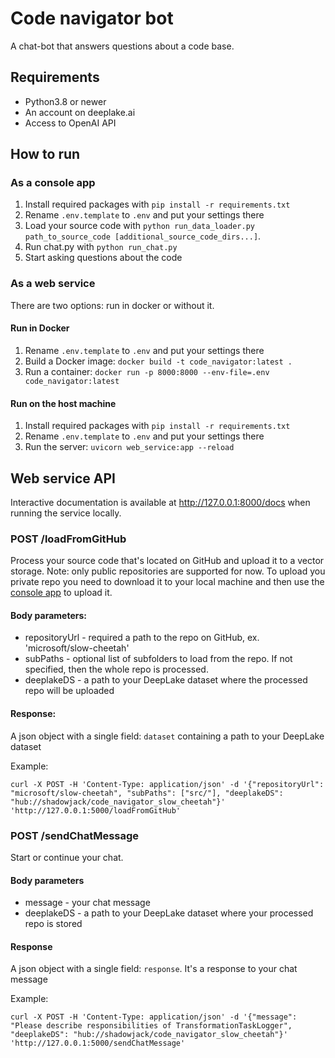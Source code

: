 # Code navigator bot
A chat-bot that answers questions about a code base.

## Requirements
* Python3.8 or newer
* An account on deeplake.ai
* Access to OpenAI API

## How to run
### As a console app
1. Install required packages with `pip install -r requirements.txt`
2. Rename `.env.template` to `.env` and put your settings there
3. Load your source code with `python run_data_loader.py path_to_source_code [additional_source_code_dirs...]`. 
4. Run chat.py with `python run_chat.py`
5. Start asking questions about the code
### As a web service
There are two options: run in docker or without it.
#### Run in Docker
1. Rename `.env.template` to `.env` and put your settings there
2. Build a Docker image: `docker build -t code_navigator:latest .`
3. Run a container: `docker run -p 8000:8000 --env-file=.env code_navigator:latest`
#### Run on the host machine
1. Install required packages with `pip install -r requirements.txt`
2. Rename `.env.template` to `.env` and put your settings there
3. Run the server: `uvicorn web_service:app --reload `

## Web service API
Interactive documentation is available at http://127.0.0.1:8000/docs when running the service locally.

### POST /loadFromGitHub
Process your source code that's located on GitHub and upload it to a vector storage. 
Note: only public repositories are supported for now. To upload you private repo you need to download it to your local machine and then use the [console app](#as-a-console-app) to upload it.

#### Body parameters:
* repositoryUrl - required a path to the repo on GitHub, ex. 'microsoft/slow-cheetah'
* subPaths - optional list of subfolders to load from the repo. If not specified, then the whole repo is processed.
* deeplakeDS - a path to your DeepLake dataset where the processed repo will be uploaded

#### Response:
A json object with a single field: `dataset` containing a path to your DeepLake dataset 

Example:
```
curl -X POST -H 'Content-Type: application/json' -d '{"repositoryUrl": "microsoft/slow-cheetah", "subPaths": ["src/"], "deeplakeDS": "hub://shadowjack/code_navigator_slow_cheetah"}' 'http://127.0.0.1:5000/loadFromGitHub'
```

### POST /sendChatMessage
Start or continue your chat.

#### Body parameters
* message - your chat message
* deeplakeDS - a path to your DeepLake dataset where your processed repo is stored

#### Response
A json object with a single field: `response`. It's a response to your chat message

Example:
```
curl -X POST -H 'Content-Type: application/json' -d '{"message": "Please describe responsibilities of TransformationTaskLogger", "deeplakeDS": "hub://shadowjack/code_navigator_slow_cheetah"}' 'http://127.0.0.1:5000/sendChatMessage'
```
